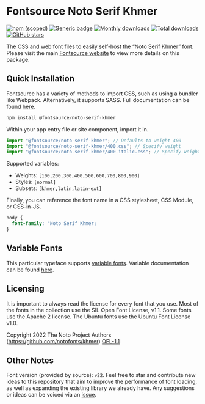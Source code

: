 # Fontsource Noto Serif Khmer

[![npm (scoped)](https://img.shields.io/npm/v/@fontsource/noto-serif-khmer?color=brightgreen)](https://www.npmjs.com/package/@fontsource/noto-serif-khmer) [![Generic badge](https://img.shields.io/badge/fontsource-passing-brightgreen)](https://github.com/fontsource/fontsource) [![Monthly downloads](https://badgen.net/npm/dm/@fontsource/noto-serif-khmer)](https://github.com/fontsource/fontsource) [![Total downloads](https://badgen.net/npm/dt/@fontsource/noto-serif-khmer)](https://github.com/fontsource/fontsource) [![GitHub stars](https://img.shields.io/github/stars/fontsource/fontsource.svg?style=social&label=Star)](https://github.com/fontsource/fontsource/stargazers)

The CSS and web font files to easily self-host the “Noto Serif Khmer” font. Please visit the main [Fontsource website](https://fontsource.org/fonts/noto-serif-khmer) to view more details on this package.

## Quick Installation

Fontsource has a variety of methods to import CSS, such as using a bundler like Webpack. Alternatively, it supports SASS. Full documentation can be found [here](https://fontsource.org/docs/getting-started/introduction).

```javascript
npm install @fontsource/noto-serif-khmer
```

Within your app entry file or site component, import it in.

```javascript
import "@fontsource/noto-serif-khmer"; // Defaults to weight 400
import "@fontsource/noto-serif-khmer/400.css"; // Specify weight
import "@fontsource/noto-serif-khmer/400-italic.css"; // Specify weight and style

```

Supported variables:
- Weights: `[100,200,300,400,500,600,700,800,900]`
- Styles: `[normal]`
- Subsets: `[khmer,latin,latin-ext]`

Finally, you can reference the font name in a CSS stylesheet, CSS Module, or CSS-in-JS.

```css
body {
  font-family: "Noto Serif Khmer;
}
```

## Variable Fonts

This particular typeface supports [variable fonts](https://developer.mozilla.org/en-US/docs/Web/CSS/CSS_Fonts/Variable_Fonts_Guide).
Variable documentation can be found [here](https://fontsource.org/docs/getting-started/variable).

## Licensing
It is important to always read the license for every font that you use.
Most of the fonts in the collection use the SIL Open Font License, v1.1. Some fonts use the Apache 2 license. The Ubuntu fonts use the Ubuntu Font License v1.0.

Copyright 2022 The Noto Project Authors (https://github.com/notofonts/khmer)
[OFL-1.1](http://scripts.sil.org/OFL)

## Other Notes
Font version (provided by source): `v22`.
Feel free to star and contribute new ideas to this repository that aim to improve the performance of font loading, as well as expanding the existing library we already have. Any suggestions or ideas can be voiced via an [issue](https://github.com/fontsource/fontsource/issues).